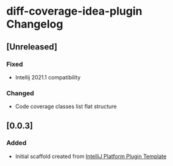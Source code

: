 <!-- Keep a Changelog guide -> https://keepachangelog.com -->

# diff-coverage-idea-plugin Changelog

## [Unreleased]
### Fixed
- Intellij 2021.1 compatibility
### Changed
- Code coverage classes list flat structure

## [0.0.3]
### Added
- Initial scaffold created from [IntelliJ Platform Plugin Template](https://github.com/JetBrains/intellij-platform-plugin-template)
